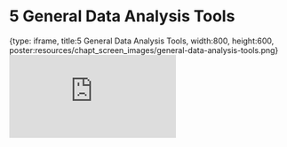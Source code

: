 # 5 General Data Analysis Tools
 
{type: iframe, title:5 General Data Analysis Tools, width:800, height:600, poster:resources/chapt_screen_images/general-data-analysis-tools.png}
![](https://hutchdatascience.org/Choosing_Genomics_Tools/no_toc/general-data-analysis-tools.html)
 

 
